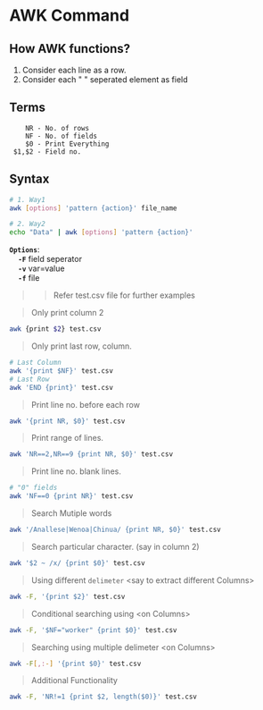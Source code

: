 # AWK Command

## How AWK functions?
1. Consider each line as a row.
2. Consider each " " seperated element as field

## Terms
```
    NR - No. of rows
    NF - No. of fields
    $0 - Print Everything
 $1,$2 - Field no. 
```

## Syntax

```bash
# 1. Way1
awk [options] 'pattern {action}' file_name

# 2. Way2
echo "Data" | awk [options] 'pattern {action}'
```

**`Options`**:<br>&nbsp;&nbsp;&nbsp;&nbsp;**`-F`** field seperator<br>&nbsp;&nbsp;&nbsp;&nbsp;**`-v`** var=value<br>&nbsp;&nbsp;&nbsp;&nbsp;**`-f`** file<br>

>> Refer test.csv file for further examples

> Only print column 2
```bash
awk {print $2} test.csv 
```

> Only print last row, column.
```bash
# Last Column
awk '{print $NF}' test.csv 
# Last Row
awk 'END {print}' test.csv
```

> Print line no. before each row
```bash
awk '{print NR, $0}' test.csv 
```

> Print range of lines.
```bash
awk 'NR==2,NR==9 {print NR, $0}' test.csv 
```

> Print line no. blank lines.
```bash
# "0" fields
awk 'NF==0 {print NR}' test.csv 
```

> Search Mutiple words
```bash
awk '/Anallese|Wenoa|Chinua/ {print NR, $0}' test.csv 
```

> Search particular character. (say in column 2)
```bash
awk '$2 ~ /x/ {print $0}' test.csv
```

> Using different `delimeter` \<say to extract different Columns>
```bash
awk -F, '{print $2}' test.csv
```

> Conditional searching using \<on Columns>
```bash
awk -F, '$NF="worker" {print $0}' test.csv
```

> Searching using multiple delimeter \<on Columns>
```bash
awk -F[,:-] '{print $0}' test.csv
```


> Additional Functionality
```bash
awk -F, 'NR!=1 {print $2, length($0)}' test.csv
```